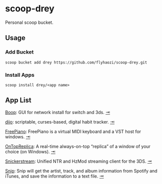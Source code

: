 # scoop-drey
Personal scoop bucket.

## Usage
### Add Bucket
```
scoop bucket add drey https://github.com/flyhaozi/scoop-drey.git
```

### Install Apps
```
scoop install drey/<app name>
```

## App List
[Boop](https://github.com/miltoncandelero/Boop): GUI for network install for switch and 3ds. [⇥](./bucket/boop.json)

[dijo](https://github.com/NerdyPepper/dijo): scriptable, curses-based, digital habit tracker. [⇥](./bucket/dijo.json)

[FreePiano](https://sourceforge.net/projects/freepiano): FreePiano is a virtual MIDI keyboard and a VST host for windows. [⇥](./bucket/freepiano.json)

[OnTopReplica](https://github.com/LorenzCK/OnTopReplica): A real-time always-on-top “replica” of a window of your choice (on Windows). [⇥](./bucket/ontopreplica.json)

[Snickerstream](https://github.com/RattletraPM/Snickerstream): Unified NTR and HzMod streaming client for the 3DS. [⇥](./bucket/snickerstream.json)

[Snip](https://github.com/dlrudie/Snip): Snip will get the artist, track, and album information from Spotify and iTunes, and save the information to a text file. [⇥](./bucket/snip.json)